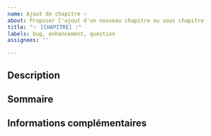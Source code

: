 ```yaml
---
name: Ajout de chapitre ✨
about: Proposer l'ajout d'un nouveau chapitre ou sous chapitre
title: "✨ [CHAPITRE] :"
labels: bug, enhancement, question
assignees: ''

---
```


## Description

<!-- 
- Décrivez ici le chapitre que vous souhaitez ajouter 
- Si vous souhaitez que le chapitre soit indépendant de ce cours, préciser alors qu'il doit s'agir d'un sous-module à intégrer dans ce répo
-->

## Sommaire

<!--
Précisez ici votre sommaire, sous forme de liste à puces ou de checkbox
-->

## Informations complémentaires

<!--
Toute précisions que vous pourriez souhaiter apporter, comme par exemple des liens vers des ressources utiles, cours en ligne existants, etc.
-->
